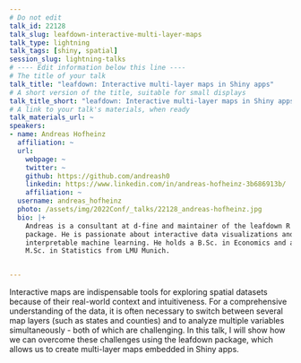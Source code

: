 ```yaml
---
# Do not edit
talk_id: 22128
talk_slug: leafdown-interactive-multi-layer-maps
talk_type: lightning
talk_tags: [shiny, spatial]
session_slug: lightning-talks
# ---- Edit information below this line ----
# The title of your talk
talk_title: "leafdown: Interactive multi-layer maps in Shiny apps"
# A short version of the title, suitable for small displays
talk_title_short: "leafdown: Interactive multi-layer maps in Shiny apps"
# A link to your talk's materials, when ready
talk_materials_url: ~
speakers:
- name: Andreas Hofheinz
  affiliation: ~
  url:
    webpage: ~
    twitter: ~
    github: https://github.com/andreash0
    linkedin: https://www.linkedin.com/in/andreas-hofheinz-3b686913b/
    affiliation: ~
  username: andreas_hofheinz
  photo: /assets/img/2022Conf/_talks/22128_andreas-hofheinz.jpg
  bio: |+
    Andreas is a consultant at d-fine and maintainer of the leafdown R
    package. He is passionate about interactive data visualizations and
    interpretable machine learning. He holds a B.Sc. in Economics and an
    M.Sc. in Statistics from LMU Munich.


---
```


<!-- ABSTRACT ----
Please write abstract below. You may use simple markdown (links, code style, bold, italics)
-->

Interactive maps are indispensable tools for exploring spatial datasets
because of their real-world context and intuitiveness. For a comprehensive
understanding of the data, it is often necessary to switch between
several map layers (such as states and counties) and to analyze multiple
variables simultaneously - both of which are challenging. In this talk,
I will show how we can overcome these challenges using the
leafdown package, which allows us to create multi-layer maps embedded
in Shiny apps.
